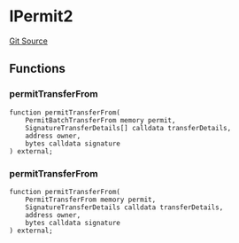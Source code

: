 # IPermit2

[Git Source](https://github.com/ArrakisFinance/arrakis-modular/blob/main/src/interfaces/IPermit2.sol)

## Functions

### permitTransferFrom

```solidity
function permitTransferFrom(
    PermitBatchTransferFrom memory permit,
    SignatureTransferDetails[] calldata transferDetails,
    address owner,
    bytes calldata signature
) external;
```

### permitTransferFrom

```solidity
function permitTransferFrom(
    PermitTransferFrom memory permit,
    SignatureTransferDetails calldata transferDetails,
    address owner,
    bytes calldata signature
) external;
```
